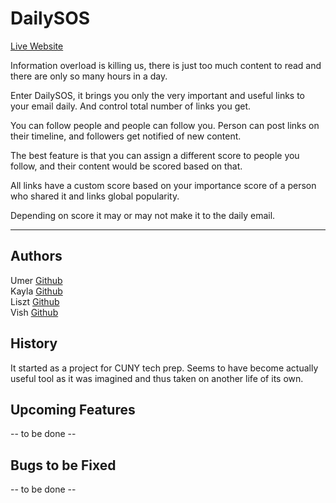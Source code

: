 # DailySOS

[Live Website](https://dailysos.herokuapp.com)

Information overload is killing us, there is just too much content to read and there are only so many hours in a day.

Enter DailySOS, it brings you only the very important and useful links to your email daily. And control total number of links you get.

You can follow people and people can follow you.
Person can post links on their timeline, and followers get notified of new content.

The best feature is that you can assign a different score to people you follow, and their content would be scored based on that.

All links have a custom score based on your importance score of a person who shared it and links global popularity.

Depending on score it may or may not make it to the daily email. 

---
## Authors

Umer [Github](https://github.com/techsin)  
Kayla [Github](https://github.com/Kaylaf16)  
Liszt [Github](https://github.com/mouthwash)  
Vish [Github](https://github.com/vishivish01) 

## History

It started as a project for CUNY tech prep. Seems to have become actually useful tool as it was imagined and thus taken on another life of its own.

## Upcoming Features

-- to be done --

## Bugs to be Fixed

-- to be done --